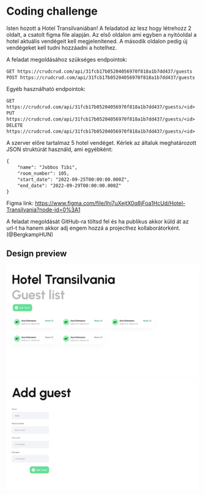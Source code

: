 # Coding challenge

Isten hozott a Hotel Transilvaniában!
A feladatod az lesz hogy létrehozz 2 oldalt, a csatolt figma file alapján.
Az első oldalon ami egyben a nyitóoldal a hotel aktuális vendégeit kell megjelenítened.
A második oldalon pedig új vendégeket kell tudni hozzáadni a hotelhez.

A feladat megoldásához szükséges endpointok:

    GET https://crudcrud.com/api/31fcb17b05204056970f818a1b7dd437/guests
    POST https://crudcrud.com/api/31fcb17b05204056970f818a1b7dd437/guests
   
   Egyéb használható endpointok:

    GET https://crudcrud.com/api/31fcb17b05204056970f818a1b7dd437/guests/<id>
    PUT https://crudcrud.com/api/31fcb17b05204056970f818a1b7dd437/guests/<id> 
    DELETE https://crudcrud.com/api/31fcb17b05204056970f818a1b7dd437/guests/<id>

A szerver előre tartalmaz 5 hotel vendéget. Kérlek az általuk meghatározott JSON struktúrát használd, ami egyébként:

    {
    	"name": "Jobbos Tibi",
    	"room_number": 105,
    	"start_date": "2022-09-25T00:00:00.000Z",
    	"end_date": "2022-09-29T00:00:00.000Z"
    }

Figma link: https://www.figma.com/file/Ihj7uXejtX0q8jFoa1HcUd/Hotel-Transilvania?node-id=0%3A1

 A feladat megoldását GitHub-ra töltsd fel és ha publikus akkor küld át az url-t ha hanem akkor adj engem hozzá a projecthez kollaborátorként. (@BergkampHUN)

## Design preview
![Opening screen](https://github.com/BergkampHUN/coding-challenge/blob/main/images/Desktop%20-%201.png?raw=true)
![New guest screen](https://github.com/BergkampHUN/coding-challenge/blob/main/images/Desktop%20-%202.png?raw=true)
